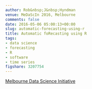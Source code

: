```yaml
---
author: Rob&nbsp;J&nbsp;Hyndman
venue: MeDaScIn 2016, Melbourne
comments: false
date: 2016-05-06 05:00:13+00:00
slug: automatic-forecasting-using-r
title: Automatic foRecasting using R
tags:
- data science
- forecasting
- R
- software
- time series
figshare: 3207754
---
```


[Melbourne Data Science Initiative](http://www.datasciencemelbourne.com/medascin2016/)
